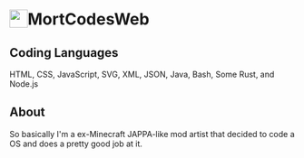 # <img src="https://orchid-f39a9.web.app/assets/defaultuser.png" width="32" style="float:left;"></img> MortCodesWeb

## Coding Languages
HTML, CSS, JavaScript, SVG, XML, JSON, Java, Bash, Some Rust, and Node.js
## About
So basically I'm a ex-Minecraft JAPPA-like mod artist that decided to code a OS and does a pretty good job at it.
